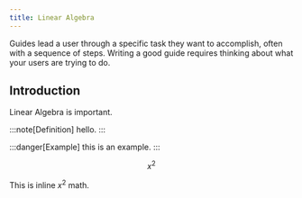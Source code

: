 ```yaml
---
title: Linear Algebra
---
```


Guides lead a user through a specific task they want to accomplish, often with a sequence of steps.
Writing a good guide requires thinking about what your users are trying to do.

## Introduction

Linear Algebra is important.

:::note[Definition]
hello.
:::

:::danger[Example]
this is an example.
:::

$$
x^2
$$

This is inline $x^2$ math.
